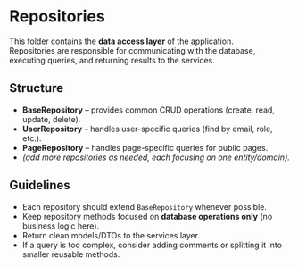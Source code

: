# Repositories

This folder contains the **data access layer** of the application.  
Repositories are responsible for communicating with the database, executing queries, and returning results to the services.

## Structure
- **BaseRepository** – provides common CRUD operations (create, read, update, delete).  
- **UserRepository** – handles user-specific queries (find by email, role, etc.).  
- **PageRepository** – handles page-specific queries for public pages.  
- *(add more repositories as needed, each focusing on one entity/domain).*

## Guidelines
- Each repository should extend `BaseRepository` whenever possible.  
- Keep repository methods focused on **database operations only** (no business logic here).  
- Return clean models/DTOs to the services layer.  
- If a query is too complex, consider adding comments or splitting it into smaller reusable methods.
